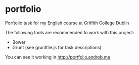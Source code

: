 portfolio
=========

Porftolio task for my English course at Griffith College Dublin


The following tools are recommended to work with this project:

* Bower
* Grunt (see gruntfile.js for task descriptions)

You can see it working in http://portfolio.androb.me